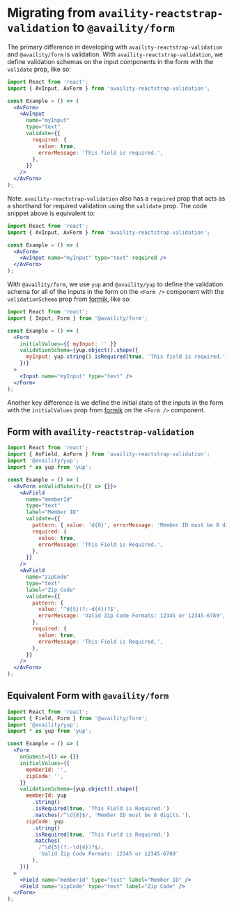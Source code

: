 # Migrating from `availity-reactstrap-validation` to `@availity/form`

The primary difference in developing with `availity-reactstrap-validation` and `@availity/form` is validation. With `availity-reactstrap-validation`, we define validation schemas on the input components in the form with the `validate` prop, like so:

```jsx
import React from 'react';
import { AvInput, AvForm } from 'availity-reactstrap-validation';

const Example = () => (
  <AvForm>
    <AvInput
      name="myInput"
      type="text"
      validate={{
        required: {
          value: true,
          errorMessage: 'This field is required.',
        },
      }}
    />
  </AvForm>
);
```

Note: `availity-reactstrap-validation` also has a `required` prop that acts as a shorthand for required validation using the `validate` prop. The code snippet above is equivalent to:

```jsx
import React from 'react';
import { AvInput, AvForm } from 'availity-reactstrap-validation';

const Example = () => (
  <AvForm>
    <AvInput name="myInput" type="text" required />
  </AvForm>
);
```

With `@availity/form`, we use `yup` and `@availity/yup` to define the validation schema for all of the inputs in the form on the `<Form />` component with the `validationSchema` prop from [formik](https://jaredpalmer.com/formik/docs/guides/validation#validationschema), like so:

```jsx
import React from 'react';
import { Input, Form } from '@availity/form';

const Example = () => (
  <Form
    initialValues={{ myInput: '' }}
    validationSchema={yup.object().shape({
      myInput: yup.string().isRequired(true, 'This field is required.'),
    })}
  >
    <Input name="myInput" type="text" />
  </Form>
);
```

Another key difference is we define the initial state of the inputs in the form with the `initialValues` prop from [formik](https://jaredpalmer.com/formik/docs/api/formik#initialvalues-values) on the `<Form />` component.

## Form with `availity-reactstrap-validation`

```jsx
import React from 'react';
import { AvField, AvForm } from 'availity-reactstrap-validation';
import '@availity/yup';
import * as yup from 'yup';

const Example = () => (
  <AvForm onValidSubmit={() => {}}>
    <AvField
      name="memberId"
      type="text"
      label="Member ID"
      validate={{
        pattern: { value: 'd{8}', errorMessage: 'Member ID must be 8 digits' },
        required: {
          value: true,
          errorMessage: 'This Field is Required.',
        },
      }}
    />
    <AvField
      name="zipCode"
      type="text"
      label="Zip Code"
      validate={{
        pattern: {
          value: '^d{5}(?:-d{4})?$',
          errorMessage: 'Valid Zip Code Formats: 12345 or 12345-6789',
        },
        required: {
          value: true,
          errorMessage: 'This Field is Required.',
        },
      }}
    />
  </AvForm>
);
```

## Equivalent Form with `@availity/form`

```jsx
import React from 'react';
import { Field, Form } from '@availity/form';
import '@availity/yup';
import * as yup from 'yup';

const Example = () => (
  <Form
    onSubmit={() => {}}
    initialValues={{
      memberId: '',
      zipCode: '',
    }}
    validationSchema={yup.object().shape({
      memberId: yup
        .string()
        .isRequired(true, 'This Field is Required.')
        .matches(/^\d{8}$/, 'Member ID must be 8 digits.'),
      zipCode: yup
        .string()
        .isRequired(true, 'This Field is Required.')
        .matches(
          /^\d{5}(?:-\d{4})?$/,
          'Valid Zip Code Formats: 12345 or 12345-6789'
        ),
    })}
  >
    <Field name="memberId" type="text" label="Member ID" />
    <Field name="zipCode" type="text" label="Zip Code" />
  </Form>
);
```
